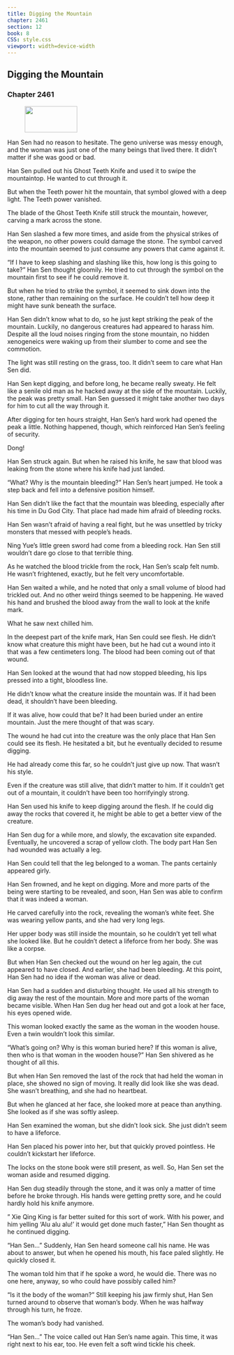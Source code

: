 ```yaml
---
title: Digging the Mountain
chapter: 2461
section: 12
book: 8
CSS: style.css
viewport: width=device-width
---
```


## Digging the Mountain

### Chapter 2461

<figure>
	<img src="../Images/gem.gif" alt="" id="gem" width="120" height="60" />
</figure>

Han Sen had no reason to hesitate. The geno universe was messy enough, and the woman was just one of the many beings that lived there. It didn’t matter if she was good or bad.

Han Sen pulled out his Ghost Teeth Knife and used it to swipe the mountaintop. He wanted to cut through it.

But when the Teeth power hit the mountain, that symbol glowed with a deep light. The Teeth power vanished.

The blade of the Ghost Teeth Knife still struck the mountain, however, carving a mark across the stone.

Han Sen slashed a few more times, and aside from the physical strikes of the weapon, no other powers could damage the stone. The symbol carved into the mountain seemed to just consume any powers that came against it.

“If I have to keep slashing and slashing like this, how long is this going to take?” Han Sen thought gloomily. He tried to cut through the symbol on the mountain first to see if he could remove it.

But when he tried to strike the symbol, it seemed to sink down into the stone, rather than remaining on the surface. He couldn’t tell how deep it might have sunk beneath the surface.

Han Sen didn’t know what to do, so he just kept striking the peak of the mountain. Luckily, no dangerous creatures had appeared to harass him. Despite all the loud noises ringing from the stone mountain, no hidden xenogeneics were waking up from their slumber to come and see the commotion.

The light was still resting on the grass, too. It didn’t seem to care what Han Sen did.

Han Sen kept digging, and before long, he became really sweaty. He felt like a senile old man as he hacked away at the side of the mountain. Luckily, the peak was pretty small. Han Sen guessed it might take another two days for him to cut all the way through it.

After digging for ten hours straight, Han Sen’s hard work had opened the peak a little. Nothing happened, though, which reinforced Han Sen’s feeling of security.

Dong!

Han Sen struck again. But when he raised his knife, he saw that blood was leaking from the stone where his knife had just landed.

“What? Why is the mountain bleeding?” Han Sen’s heart jumped. He took a step back and fell into a defensive position himself.

Han Sen didn’t like the fact that the mountain was bleeding, especially after his time in Du God City. That place had made him afraid of bleeding rocks.

Han Sen wasn’t afraid of having a real fight, but he was unsettled by tricky monsters that messed with people’s heads.

Ning Yue’s little green sword had come from a bleeding rock. Han Sen still wouldn’t dare go close to that terrible thing.

As he watched the blood trickle from the rock, Han Sen’s scalp felt numb. He wasn’t frightened, exactly, but he felt very uncomfortable.

Han Sen waited a while, and he noted that only a small volume of blood had trickled out. And no other weird things seemed to be happening. He waved his hand and brushed the blood away from the wall to look at the knife mark.

What he saw next chilled him.

In the deepest part of the knife mark, Han Sen could see flesh. He didn’t know what creature this might have been, but he had cut a wound into it that was a few centimeters long. The blood had been coming out of that wound.

Han Sen looked at the wound that had now stopped bleeding, his lips pressed into a tight, bloodless line.

He didn’t know what the creature inside the mountain was. If it had been dead, it shouldn’t have been bleeding.

If it was alive, how could that be? It had been buried under an entire mountain. Just the mere thought of that was scary.

The wound he had cut into the creature was the only place that Han Sen could see its flesh. He hesitated a bit, but he eventually decided to resume digging.

He had already come this far, so he couldn’t just give up now. That wasn’t his style.

Even if the creature was still alive, that didn’t matter to him. If it couldn’t get out of a mountain, it couldn’t have been too horrifyingly strong.

Han Sen used his knife to keep digging around the flesh. If he could dig away the rocks that covered it, he might be able to get a better view of the creature.

Han Sen dug for a while more, and slowly, the excavation site expanded. Eventually, he uncovered a scrap of yellow cloth. The body part Han Sen had wounded was actually a leg.

Han Sen could tell that the leg belonged to a woman. The pants certainly appeared girly.

Han Sen frowned, and he kept on digging. More and more parts of the being were starting to be revealed, and soon, Han Sen was able to confirm that it was indeed a woman.

He carved carefully into the rock, revealing the woman’s white feet. She was wearing yellow pants, and she had very long legs.

Her upper body was still inside the mountain, so he couldn’t yet tell what she looked like. But he couldn’t detect a lifeforce from her body. She was like a corpse.

But when Han Sen checked out the wound on her leg again, the cut appeared to have closed. And earlier, she had been bleeding. At this point, Han Sen had no idea if the woman was alive or dead.

Han Sen had a sudden and disturbing thought. He used all his strength to dig away the rest of the mountain. More and more parts of the woman became visible. When Han Sen dug her head out and got a look at her face, his eyes opened wide.

This woman looked exactly the same as the woman in the wooden house. Even a twin wouldn’t look this similar.

“What’s going on? Why is this woman buried here? If this woman is alive, then who is that woman in the wooden house?” Han Sen shivered as he thought of all this.

But when Han Sen removed the last of the rock that had held the woman in place, she showed no sign of moving. It really did look like she was dead. She wasn’t breathing, and she had no heartbeat.

But when he glanced at her face, she looked more at peace than anything. She looked as if she was softly asleep.

Han Sen examined the woman, but she didn’t look sick. She just didn’t seem to have a lifeforce.

Han Sen placed his power into her, but that quickly proved pointless. He couldn’t kickstart her lifeforce.

The locks on the stone book were still present, as well. So, Han Sen set the woman aside and resumed digging.

Han Sen dug steadily through the stone, and it was only a matter of time before he broke through. His hands were getting pretty sore, and he could hardly hold his knife anymore.

” Xie Qing King is far better suited for this sort of work. With his power, and him yelling ‘Alu alu alu!’ it would get done much faster,” Han Sen thought as he continued digging.

“Han Sen…” Suddenly, Han Sen heard someone call his name. He was about to answer, but when he opened his mouth, his face paled slightly. He quickly closed it.

The woman told him that if he spoke a word, he would die. There was no one here, anyway, so who could have possibly called him?

“Is it the body of the woman?” Still keeping his jaw firmly shut, Han Sen turned around to observe that woman’s body. When he was halfway through his turn, he froze.

The woman’s body had vanished.

“Han Sen…” The voice called out Han Sen’s name again. This time, it was right next to his ear, too. He even felt a soft wind tickle his cheek.